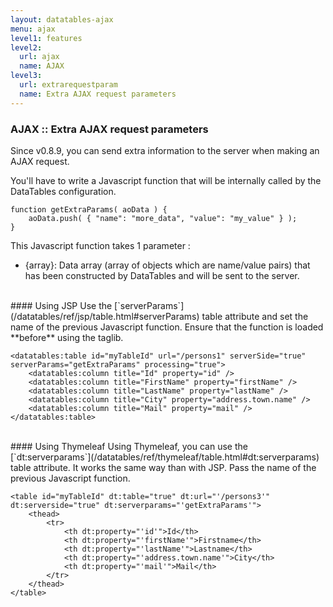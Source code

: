 ```yaml
---
layout: datatables-ajax
menu: ajax
level1: features
level2:
  url: ajax
  name: AJAX
level3:
  url: extrarequestparam
  name: Extra AJAX request parameters
---
```


### AJAX :: Extra AJAX request parameters
 
Since v0.8.9, you can send extra information to the server when making an AJAX request. 

You'll have to write a Javascript function that will be internally called by the DataTables configuration.

    function getExtraParams( aoData ) {
        aoData.push( { "name": "more_data", "value": "my_value" } );
    }

This Javascript function takes 1 parameter :

 * \{array\}: Data array (array of objects which are name/value pairs) that has been constructed by DataTables and will be sent to the server.

<br />      
#### Using JSP
Use the [`serverParams`](/datatables/ref/jsp/table.html#serverParams) table attribute and set the name of the previous Javascript function. Ensure that the function is loaded **before** using the taglib.

    <datatables:table id="myTableId" url="/persons1" serverSide="true" serverParams="getExtraParams" processing="true">
        <datatables:column title="Id" property="id" />
        <datatables:column title="FirstName" property="firstName" />
        <datatables:column title="LastName" property="lastName" />
        <datatables:column title="City" property="address.town.name" />
        <datatables:column title="Mail" property="mail" />
    </datatables:table>

<br />
#### Using Thymeleaf
Using Thymeleaf, you can use the [`dt:serverparams`](/datatables/ref/thymeleaf/table.html#dt:serverparams) table attribute. It works the same way than with JSP. Pass the name of the previous Javascript function.

    <table id="myTableId" dt:table="true" dt:url="'/persons3'" dt:serverside="true" dt:serverparams="'getExtraParams'">
        <thead>
            <tr>
                <th dt:property="'id'">Id</th>
                <th dt:property="'firstName'">Firstname</th>
                <th dt:property="'lastName'">Lastname</th>
                <th dt:property="'address.town.name'">City</th>
                <th dt:property="'mail'">Mail</th>
            </tr>
        </thead>
    </table>

